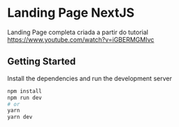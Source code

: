 # Landing Page NextJS

Landing Page completa criada a partir do tutorial https://www.youtube.com/watch?v=iGBERMGMIvc

## Getting Started

Install the dependencies and run the development server

```bash
npm install
npm run dev
# or
yarn
yarn dev
```
